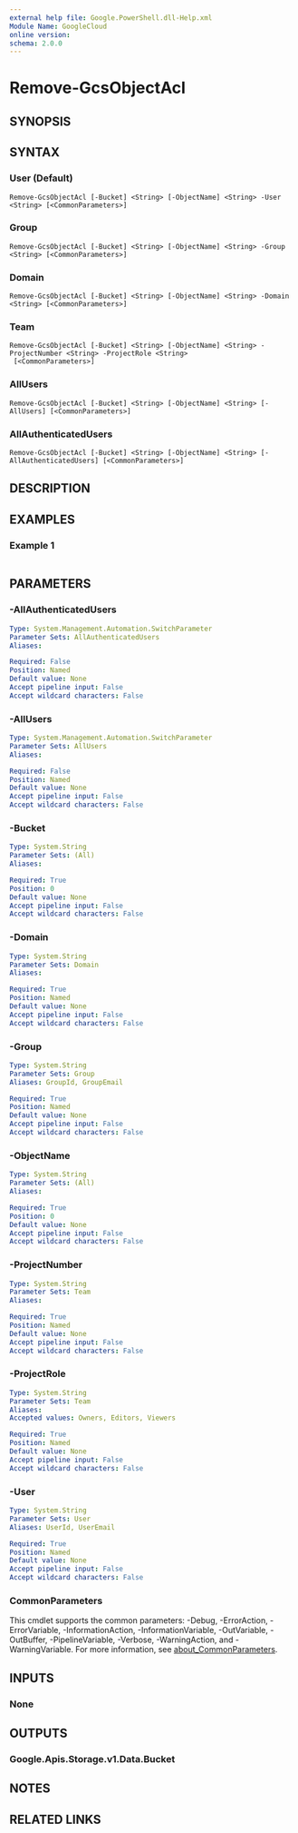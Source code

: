 ```yaml
---
external help file: Google.PowerShell.dll-Help.xml
Module Name: GoogleCloud
online version:
schema: 2.0.0
---
```


# Remove-GcsObjectAcl

## SYNOPSIS


## SYNTAX

### User (Default)
```
Remove-GcsObjectAcl [-Bucket] <String> [-ObjectName] <String> -User <String> [<CommonParameters>]
```

### Group
```
Remove-GcsObjectAcl [-Bucket] <String> [-ObjectName] <String> -Group <String> [<CommonParameters>]
```

### Domain
```
Remove-GcsObjectAcl [-Bucket] <String> [-ObjectName] <String> -Domain <String> [<CommonParameters>]
```

### Team
```
Remove-GcsObjectAcl [-Bucket] <String> [-ObjectName] <String> -ProjectNumber <String> -ProjectRole <String>
 [<CommonParameters>]
```

### AllUsers
```
Remove-GcsObjectAcl [-Bucket] <String> [-ObjectName] <String> [-AllUsers] [<CommonParameters>]
```

### AllAuthenticatedUsers
```
Remove-GcsObjectAcl [-Bucket] <String> [-ObjectName] <String> [-AllAuthenticatedUsers] [<CommonParameters>]
```

## DESCRIPTION


## EXAMPLES

### Example 1
```powershell

```



## PARAMETERS

### -AllAuthenticatedUsers


```yaml
Type: System.Management.Automation.SwitchParameter
Parameter Sets: AllAuthenticatedUsers
Aliases:

Required: False
Position: Named
Default value: None
Accept pipeline input: False
Accept wildcard characters: False
```

### -AllUsers


```yaml
Type: System.Management.Automation.SwitchParameter
Parameter Sets: AllUsers
Aliases:

Required: False
Position: Named
Default value: None
Accept pipeline input: False
Accept wildcard characters: False
```

### -Bucket


```yaml
Type: System.String
Parameter Sets: (All)
Aliases:

Required: True
Position: 0
Default value: None
Accept pipeline input: False
Accept wildcard characters: False
```

### -Domain


```yaml
Type: System.String
Parameter Sets: Domain
Aliases:

Required: True
Position: Named
Default value: None
Accept pipeline input: False
Accept wildcard characters: False
```

### -Group


```yaml
Type: System.String
Parameter Sets: Group
Aliases: GroupId, GroupEmail

Required: True
Position: Named
Default value: None
Accept pipeline input: False
Accept wildcard characters: False
```

### -ObjectName


```yaml
Type: System.String
Parameter Sets: (All)
Aliases:

Required: True
Position: 0
Default value: None
Accept pipeline input: False
Accept wildcard characters: False
```

### -ProjectNumber


```yaml
Type: System.String
Parameter Sets: Team
Aliases:

Required: True
Position: Named
Default value: None
Accept pipeline input: False
Accept wildcard characters: False
```

### -ProjectRole


```yaml
Type: System.String
Parameter Sets: Team
Aliases:
Accepted values: Owners, Editors, Viewers

Required: True
Position: Named
Default value: None
Accept pipeline input: False
Accept wildcard characters: False
```

### -User


```yaml
Type: System.String
Parameter Sets: User
Aliases: UserId, UserEmail

Required: True
Position: Named
Default value: None
Accept pipeline input: False
Accept wildcard characters: False
```

### CommonParameters
This cmdlet supports the common parameters: -Debug, -ErrorAction, -ErrorVariable, -InformationAction, -InformationVariable, -OutVariable, -OutBuffer, -PipelineVariable, -Verbose, -WarningAction, and -WarningVariable. For more information, see [about_CommonParameters](http://go.microsoft.com/fwlink/?LinkID=113216).

## INPUTS

### None

## OUTPUTS

### Google.Apis.Storage.v1.Data.Bucket

## NOTES

## RELATED LINKS
